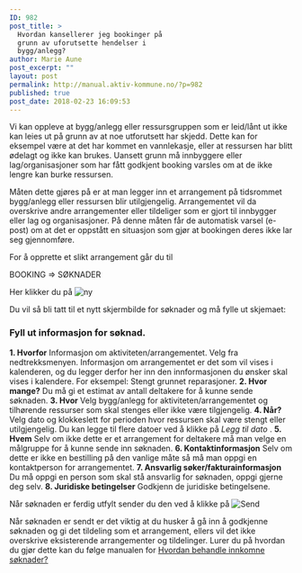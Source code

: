 ```yaml
---
ID: 982
post_title: >
  Hvordan kansellerer jeg bookinger på
  grunn av uforutsette hendelser i
  bygg/anlegg?
author: Marie Aune
post_excerpt: ""
layout: post
permalink: http://manual.aktiv-kommune.no/?p=982
published: true
post_date: 2018-02-23 16:09:53
---
```

Vi kan oppleve at bygg/anlegg eller ressursgruppen som er leid/lånt ut ikke kan leies ut på grunn av at noe utforutsett har skjedd. Dette kan for eksempel være at det har kommet en vannlekasje, eller at ressursen har blitt ødelagt og ikke kan brukes. Uansett grunn må innbyggere eller lag/organisasjoner som har fått godkjent booking varsles om at de ikke lengre kan burke ressursen. 

Måten dette gjøres på er at man legger inn et arrangement på tidsrommet bygg/anlegg eller ressursen blir utilgjengelig. Arrangementet vil da overskrive andre arrangementer eller tildeliger som er gjort til innbygger eller lag og organisasjoner. På denne måten får de automatisk varsel (e-post) om at det er oppstått en situasjon som gjør at bookingen deres ikke lar seg gjennomføre.

For å opprette et slikt arrangement går du til

BOOKING => SØKNADER

Her klikker du på 
![ny](http://manual.aktiv-kommune.no/wp-content/uploads/2017/12/NY.png)

Du vil så bli tatt til et nytt skjermbilde for søknader og må fylle ut skjemaet: 

### Fyll ut informasjon for søknad.
**1. Hvorfor** Informasjon om aktiviteten/arrangementet. Velg fra nedtrekksmenyen. Informasjon om arrangementet er det som vil vises i kalenderen, og du legger derfor her inn den innformasjonen du ønsker skal vises i kalendere. For eksempel: Stengt grunnet reparasjoner. 
**2. Hvor mange?** Du må gi et estimat av antall deltakere for å kunne sende søknaden.
**3. Hvor** Velg bygg/anlegg for aktiviteten/arrangementet og tilhørende ressurser som skal stenges eller ikke være tilgjengelig. 
**4. Når?** Velg dato og klokkeslett for perioden hvor ressursen skal være stengt eller utilgjengelig. Du kan legge til flere datoer ved å klikke på *Legg til dato* .
**5. Hvem** Selv om ikke dette er et arrangement for deltakere må man velge en målgruppe for å kunne sende inn søknaden. 
**6. Kontaktinformasjon** Selv om dette er ikke en bestilling på den vanlige måte så må man oppgi en kontaktperson for arrangementet.
**7. Ansvarlig søker/fakturainformasjon** Du må oppgi en person som skal stå ansvarlig for søknaden, oppgi gjerne deg selv. 
**8. Juridiske betingelser** Godkjenn de juridiske betingelsene.

Når søknaden er ferdig utfylt sender du den ved å klikke på 
![Send](http://manual.aktiv-kommune.no/wp-content/uploads/2018/01/sendfrontend.png) 


Når søknaden er sendt er det viktig at du husker å gå inn å godkjenne søknaden og gi det tildeling som et arrangement, ellers vil det ikke overskrive eksisterende arrangementer og tildelinger. 
Lurer du på hvordan du gjør dette kan du følge manualen for [Hvordan behandle innkomne søknader?](https://manual.aktiv-kommune.no/?p=298)
